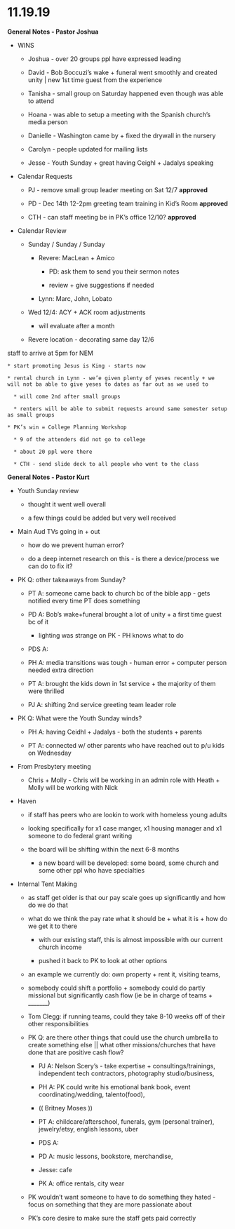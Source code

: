 #  **11.19.19**

**General Notes - Pastor Joshua**

  * WINS

    * Joshua - over 20 groups ppl have expressed leading

    * David - Bob Boccuzi’s wake + funeral went smoothly and created unity  |  new 1st time guest from the experience

    * Tanisha - small group on Saturday happened even though was able to attend

    * Hoana - was able to setup a meeting with the Spanish church’s media person

    * Danielle - Washington came by + fixed the drywall in the nursery

    * Carolyn - people updated for mailing lists

    * Jesse - Youth Sunday + great having Ceighl + Jadalys speaking

  

  * Calendar Requests

    * PJ - remove small group leader meeting on Sat 12/7 **approved**

    * PD - Dec 14th 12-2pm greeting team training in Kid’s Room **approved**

    * CTH - can staff meeting be in PK’s office 12/10? **approved**

  

  

  * Calendar Review

    * Sunday / Sunday / Sunday

      * Revere: MacLean + Amico

        * PD: ask them to send you their sermon notes

        * review + give suggestions if needed

      * Lynn: Marc, John, Lobato

    * Wed 12/4: ACY + ACK room adjustments

      * will evaluate after a month

    * Revere location - decorating same day 12/6

staff to arrive at 5pm for NEM

    * start promoting Jesus is King - starts now

    * rental church in Lynn - we’e given plenty of yeses recently + we will not ba able to give yeses to dates as far out as we used to

      * will come 2nd after small groups

      * renters will be able to submit requests around same semester setup as small groups

    * PK’s win = College Planning Workshop

      * 9 of the attenders did not go to college

      * about 20 ppl were there

      * CTH - send slide deck to all people who went to the class

  

  

**General Notes - Pastor Kurt**

  * Youth Sunday review

    * thought it went well overall

    * a few things could be added but very well received

  * Main Aud TVs going in + out

    * how do we prevent human error?

    * do a deep internet research on this - is there a device/process we can do to fix it?

  * PK Q: other takeaways from Sunday? 

    * PT A: someone came back to church bc of the bible app - gets notified every time PT does something

    * PD A: Bob’s wake+funeral brought a lot of unity + a first time guest bc of it

      * lighting was strange on PK - PH knows what to do

    * PDS A: 

    * PH A: media transitions was tough - human error + computer person needed extra direction

    * PT A: brought the kids down in 1st service + the majority of them were thrilled

    * PJ A: shifting 2nd service greeting team leader role 

  * PK Q: What were the Youth Sunday winds?

    * PH A: having Ceidhl + Jadalys - both the students + parents

    * PT A: connected w/ other parents who have reached out to p/u kids on Wednesday

  

  * From Presbytery meeting

    * Chris + Molly - Chris will be working in an admin role with Heath + Molly will be working with Nick

  

  * Haven

    * if staff has peers who are lookin to work with homeless young adults 

    * looking specifically for x1 case manger, x1 housing manager and x1 someone to do federal grant writing

    * the board will be shifting within the next 6-8 months

      * a new board will be developed: some board, some church and some other ppl who have specialties 

  

  * Internal Tent Making

    * as staff get older is that our pay scale goes up significantly and how do we do that

    * what do we think the pay rate what it should be + what it is + how do we get it to there

      * with our existing staff, this is almost impossible with our current church income

      * pushed it back to PK to look at other options

    * an example we currently do: own property + rent it, visiting teams, 

    * somebody could shift a portfolio + somebody could do partly missional but significantly cash flow (ie be in charge of teams + _______)

    * Tom Clegg: if running teams, could they take 8-10 weeks off of their other responsibilities

    * PK Q: are there other things that could use the church umbrella to create something else || what other missions/churches that have done that are positive cash flow?

      * PJ A: Nelson Scery’s - take expertise + consultings/trainings, independent tech contractors, photography studio/business, 

      * PH A: PK could write his emotional bank book, event coordinating/wedding, talento(food), 

      * (( Britney Moses ))

      * PT A: childcare/afterschool, funerals, gym (personal trainer), jewelry/etsy, english lessons, uber

      * PDS A:  

      * PD A: music lessons, bookstore, merchandise, 

      * Jesse: cafe 

      * PK A: office rentals, city wear

    * PK wouldn’t want someone to have to do something they hated - focus on something that they are more passionate about

    * PK’s core desire to make sure the staff gets paid correctly 

  

